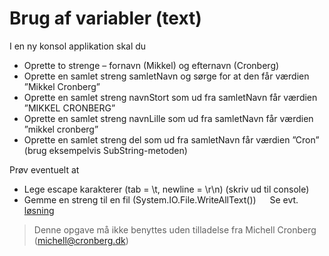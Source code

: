 ﻿# Brug af variabler (text)

I en ny konsol applikation skal du 

* Oprette to strenge – fornavn (Mikkel) og efternavn (Cronberg)
* Oprette en samlet streng samletNavn og sørge for at den får værdien ”Mikkel Cronberg”
* Oprette en samlet streng navnStort som ud fra samletNavn får værdien ”MIKKEL CRONBERG”
* Oprette en samlet streng navnLille som ud fra samletNavn får værdien ”mikkel cronberg”
* Oprette en samlet streng del som ud fra samletNavn får værdien ”Cron” (brug eksempelvis SubString-metoden)

Prøv eventuelt at 

* Lege escape karakterer (tab = \t, newline = \r\n) (skriv ud til console)
* Gemme en streng til en fil (System.IO.File.WriteAllText())
 
Se evt. [løsning](https://github.com/devcronberg/undervisning-cs-opgaver/blob/master/Variabler-tekst/Program.cs)

<!-- footerstart -->
> Denne opgave må ikke benyttes uden tilladelse fra Michell Cronberg (michell@cronberg.dk)
<!-- footerslut -->
